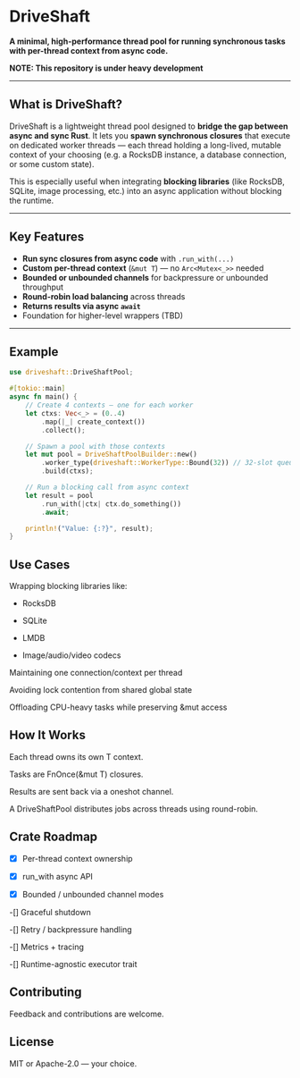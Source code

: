 # DriveShaft

**A minimal, high-performance thread pool for running synchronous tasks with per-thread context from async code.**

**NOTE: This repository is under heavy development**

---

## What is DriveShaft?

DriveShaft is a lightweight thread pool designed to **bridge the gap between async and sync Rust**. It lets you **spawn synchronous closures** that execute on dedicated worker threads — each thread holding a long-lived, mutable context of your choosing (e.g. a RocksDB instance, a database connection, or some custom state).

This is especially useful when integrating **blocking libraries** (like RocksDB, SQLite, image processing, etc.) into an async application without blocking the runtime.

---

## Key Features

- **Run sync closures from async code** with `.run_with(...)`
- **Custom per-thread context** (`&mut T`) — no `Arc<Mutex<_>>` needed
- **Bounded or unbounded channels** for backpressure or unbounded throughput
- **Round-robin load balancing** across threads
- **Returns results via async `await`**
- Foundation for higher-level wrappers (TBD)

---

## Example

```rust
use driveshaft::DriveShaftPool;

#[tokio::main]
async fn main() {
    // Create 4 contexts — one for each worker
    let ctxs: Vec<_> = (0..4)
        .map(|_| create_context())
        .collect();

    // Spawn a pool with those contexts
    let mut pool = DriveShaftPoolBuilder::new()
        .worker_type(driveshaft::WorkerType::Bound(32)) // 32-slot queue per worker
        .build(ctxs);

    // Run a blocking call from async context
    let result = pool
        .run_with(|ctx| ctx.do_something())
        .await;

    println!("Value: {:?}", result);
}
```

## Use Cases

Wrapping blocking libraries like:

  * RocksDB

  * SQLite

  * LMDB

  * Image/audio/video codecs

Maintaining one connection/context per thread

Avoiding lock contention from shared global state

Offloading CPU-heavy tasks while preserving &mut access

## How It Works

Each thread owns its own T context.

Tasks are FnOnce(&mut T) closures.

Results are sent back via a oneshot channel.

A DriveShaftPool distributes jobs across threads using round-robin.

## Crate Roadmap

 -[X] Per-thread context ownership

 -[X] run_with async API

 -[X] Bounded / unbounded channel modes

-[] Graceful shutdown

-[] Retry / backpressure handling

-[] Metrics + tracing

-[] Runtime-agnostic executor trait

## Contributing

Feedback and contributions are welcome.

## License

MIT or Apache-2.0 — your choice.
